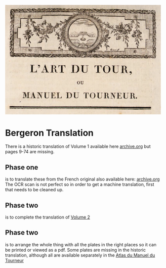 ![image from ldt](cover.png)
# Bergeron Translation

There is a historic translation of Volume 1 available here [archive.org](https://archive.org/details/turnersmanualbe00berggoog) but pages 9-74 are missing. 

## Phase one
is to translate these from the French original also available here: [archive.org](https://archive.org/details/manueldutourneu00hamegoog)
The OCR scan is not perfect so in order to get a machine translation, first that needs to be cleaned up. 

## Phase two
is to complete the translation of [Volume 2](https://archive.org/details/manueldutourneur02berg_0)

## Phase two
is to arrange the whole thing with all the plates in the right places so it can be printed or viewed as a pdf. Some plates are missing in the historic translation, although all are available separately in the [Atlas du Manuel du Tourneur](https://archive.org/details/manueldutourneurberg)

